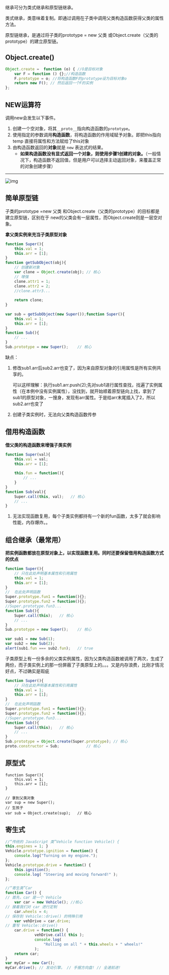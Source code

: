 继承可分为类式继承和原型链继承。

类式继承，类意味着复制。即通过调用在子类中调用父类构造函数获得父类的属性方法。

原型链继承，是通过将子类的prototype = new 父类 或Object.create（父类的prototype）的建立原型链。

## Object.create()

```js
Object.create =  function (o) { //O是目标对象
    var F = function () {};//构造函数
    F.prototype = o; //将构造函数F的prototype设为目标对象o
    return new F(); // 然后返回一个F的实例
};
```

## NEW运算符

调用new会发生以下事件。

1. 创建一个空对象，将其`__proto__`指向构造函数的`prototype`。
2. 使用指定的参数调用**构造函数**，将构造函数的作用域赋予对象。即把this指向temp 直接将属性和方法赋给了this对象
3. 由构造函数返回的**对象**就是 `new` 表达式的结果。
   + **如果构造函数没有显式返回一个对象，则使用步骤1创建的对象。**（一般情况下，构造函数不返回值，但是用户可以选择主动返回对象，来覆盖正常的对象创建步骤）

------



![img](https://pic4.zhimg.com/80/v2-7508e2814e9362256c11af76b1db646d_hd.jpg)



## 简单原型链

子类的prototype =new 父类 和Object.create（父类的prototype）的目标都是建立原型链，区别在于  new的父类会有一层属性，而Object.create则是一层空对象。



**拿父类实例来充当子类原型对象**

```js
function Super(){
    this.val = 1;
    this.arr = [1];
}
function getSubObject(obj){
    // 创建新对象
    var clone = Object.create(obj); // 核心
    // 增强
    clone.attr1 = 1;
    clone.attr2 = 2;
    //clone.attr3...
 
    return clone;
}
 
var sub = getSubObject(new Super());function Super(){
    this.val = 1;
    this.arr = [1];
}
function Sub(){
    // ...
}
Sub.prototype = new Super();    // 核心
```

缺点：

1.  修改sub1.arr后sub2.arr也变了，因为来自原型对象的引用属性是所有实例共享的。

    可以这样理解：执行sub1.arr.push(2);先对sub1进行属性查找，找遍了实例属性（在本例中没有实例属性），没找到，就开始顺着原型链向上找，拿到了sub1的原型对象，一搜身，发现有arr属性。于是给arr末尾插入了2，所以sub2.arr也变了

2.  创建子类实例时，无法向父类构造函数传参





## 借用构造函数

**借父类的构造函数来增强子类实例**

```js
function Super(val){
    this.val = val;
    this.arr = [1];
 
    this.fun = function(){
        // ...
    }
}
function Sub(val){
    Super.call(this, val);   // 核心
    // ...
}
```

1.  无法实现函数复用，每个子类实例都持有一个新的fun函数，太多了就会影响性能，内存爆炸。。



## 组合继承（最常用）

**把实例函数都放在原型对象上，以实现函数复用。同时还要保留借用构造函数方式的优点**

```js
function Super(){
    // 只在此处声明基本属性和引用属性
    this.val = 1;
    this.arr = [1];
}
//  在此处声明函数
Super.prototype.fun1 = function(){};
Super.prototype.fun2 = function(){};
//Super.prototype.fun3...
function Sub(){
    Super.call(this);   // 核心
    // ...
}
Sub.prototype = new Super();    // 核心
 
var sub1 = new Sub(1);
var sub2 = new Sub(2);
alert(sub1.fun === sub2.fun);   // true
```

子类原型上有一份多余的父类实例属性，因为父类构造函数被调用了两次，生成了两份，而子类实例上的那一份屏蔽了子类原型上的。。。又是内存浪费，比刚才情况好点，不过确实是瑕疵





```js
function Super(){
    // 只在此处声明基本属性和引用属性
    this.val = 1;
    this.arr = [1];
}
//  在此处声明函数
Super.prototype.fun1 = function(){};
Super.prototype.fun2 = function(){};
//Super.prototype.fun3...
function Sub(){
    Super.call(this);   // 核心
    // ...
}
Sub.prototype = Object.create(Super.prototype); // 核心
proto.constructor = Sub;            // 核心
```



## 原型式

```
function Super(){
    this.val = 1;
    this.arr = [1];
}
 
// 拿到父类对象
var sup = new Super();
// 生孩子
var sub = Object.create(sup);   // 核心
```

## 寄生式



```js
//“传统的 JavaScript 类”Vehicle function Vehicle() {
this.engines = 1; }
Vehicle.prototype.ignition = function() {
    console.log("Turning on my engine.");
};
Vehicle.prototype.drive = function() {
	this.ignition();
    console.log( "Steering and moving forward!" );
};

//“寄生类”Car 
function Car() {
// 首先，car 是一个 Vehicle 
    var car = new Vehicle(); //核心
// 接着我们对 car 进行定制
    car.wheels = 4;
// 保存到 Vehicle::drive() 的特殊引用 
    var vehDrive = car.drive;
// 重写 Vehicle::drive() 
    car.drive = function() {
             vehDrive.call( this );
             console.log(
                 "Rolling on all " + this.wheels + " wheels!"
             );
	return car; 
}
var myCar = new Car();
myCar.drive(); // 发动引擎。 // 手握方向盘! // 全速前进!

```





